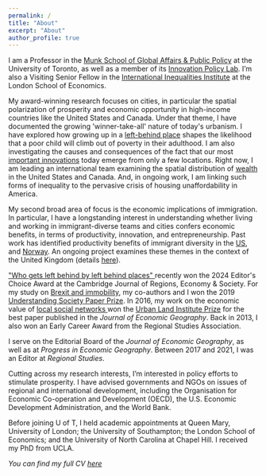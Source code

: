 ```yaml
---
permalink: /
title: "About"
excerpt: "About"
author_profile: true
---
```


I am a Professor in the  <a href="https://munkschool.utoronto.ca" target="_blank">Munk School of Global Affairs & Public Policy</a> at the University of Toronto, as well as a member of its <a href="https://munkschool.utoronto.ca/ipl" target="_blank">Innovation Policy Lab</a>. I’m also a Visiting Senior Fellow in the <a href="http://www.lse.ac.uk/International-Inequalities" target="_blank"> International Inequalities Institute</a> at the London School of Economics.

My award-winning research focuses on cities, in particular the spatial polarization of prosperity and economic opportunity in high-income countries like the United States and Canada.  Under that theme, I have documented the growing 'winner-take-all' nature of today's urbanism. I have explored how growing up in a <a href="https://academic.oup.com/cjres/advance-article-abstract/doi/10.1093/cjres/rsad031/7286403" target="_blank">left-behind place</a>  shapes the likelihood that a poor child will climb out of poverty in their adulthood. I am also investigating the causes and consequences of the fact that our most  <a href="https://doi.org/10.1080/00343404.2022.2076824" target="_blank"> important innovations</a> today emerge from only a few locations. Right now, I am leading an international team examining the spatial distribution of <a href="https://doi.org/10.1038/s41597-024-03059-9" target="_blank">wealth</a> in the United States and Canada. And, in ongoing work, I am linking such forms of inequality to the pervasive crisis of housing unaffordability in America.

My second broad area of focus is the economic implications of immigration. In particular, I have a longstanding interest in understanding whether living and working in immigrant-diverse teams and cities confers economic benefits, in terms of productivity, innovation, and entrepreneurship. Past work has identified
 productivity benefits of immigrant diversity in the <a href="https://doi.org/10.1093/jeg/lbx012" target="_blank">US</a>, and <a href="https://doi.org/10.1080/00130095.2021.1897462" target="_blank">Norway</a>. An ongoing project examines these themes in the context of the United Kingdom (details <a href="https://maxnathan.medium.com/a-big-new-esrc-grant-534a0a0cda19" target="_blank">here</a>).

<a href="https://doi.org/10.1093/cjres/rsad031" target="_blank">"Who gets left behind by left behind places" </a> recently won the 2024 Editor's Choice Award at the Cambridge Journal of Regions, Economy & Society. For my study on <a href="https://doi.org/10.1093/cjres/rsx027" target="_blank"> Brexit and immobility</a>, my co-authors and I won the 2019 <a href="https://www.understandingsociety.ac.uk/2019/07/11/prizes-for-researchers-and-papers-at-understanding-society-conference" target="_blank">Understanding Society Paper Prize</a>. In 2016, my work on the economic value of <a href="https://doi.org/10.1093/jeg/lbv043" target="_blank">local social networks <a/> won the <a href="https://academic.oup.com/joeg/pages/urban_land_institute_prize" target="_blank">Urban Land Institute Prize</a> for the best paper published in the <i>Journal of Economic Geography</i>. Back in 2013, I also won an Early Career Award from the Regional Studies Association. 

I serve on the Editorial Board of the <i>Journal of Economic Geography</i>, as well as at <i> Progress in Economic Geography</i>. Between 2017 and 2021, I was an Editor at <i>Regional Studies</i>.

Cutting across my research interests, I’m interested in policy efforts to stimulate prosperity. I have advised governments and NGOs on issues of regional and international development, including the Organisation for Economic Co-operation and Development (OECD), the U.S. Economic Development Administration, and the World Bank. 

Before joining U of T, I held academic appointments at Queen Mary, University of London; the University of Southampton; the London School of Economics; and the University of North Carolina at Chapel Hill. I received my PhD from UCLA. 

_You can find my full CV <a href="/_pages/tkemeny_cv.pdf">here</a>_


